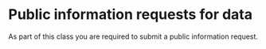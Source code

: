 # Public information requests for data

As part of this class you are required to submit a public information request.
